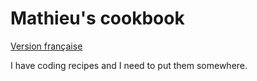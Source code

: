 # Mathieu's cookbook

[Version française](README.md)

I have coding recipes and I need to put them somewhere.
